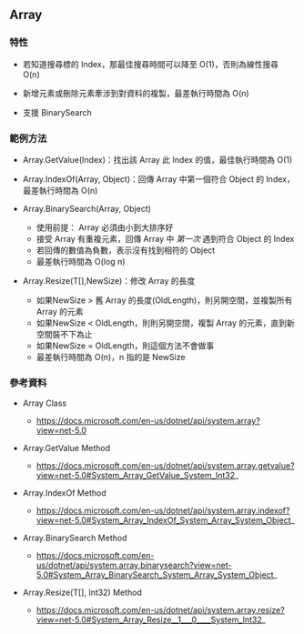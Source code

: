 ## Array

### 特性

* 若知道搜尋標的 Index，那最佳搜尋時間可以降至 O(1)，否則為線性搜尋 O(n)

* 新增元素或刪除元素牽涉到對資料的複製，最差執行時間為 O(n)

* 支援 BinarySearch


### 範例方法

* Array.GetValue(Index)：找出該 Array 此 Index 的值，最佳執行時間為 O(1)

* Array.IndexOf(Array, Object)：回傳 Array 中第一個符合 Object 的 Index，最差執行時間為 O(n)

* Array.BinarySearch(Array, Object)
  * 使用前提： Array 必須由小到大排序好
  * 接受 Array 有重複元素，回傳 Array 中 *第一次* 遇到符合 Object 的 Index
  * 若回傳的數值為負數，表示沒有找到相符的 Object
  * 最差執行時間為 O(log n)

* Array.Resize<T>(T[],NewSize)：修改 Array 的長度
  * 如果NewSize > 舊 Array 的長度(OldLength)，則另開空間，並複製所有 Array 的元素
  * 如果NewSize < OldLength，則則另開空間，複製 Array 的元素，直到新空間裝不下為止
  * 如果NewSize = OldLength，則這個方法不會做事
  * 最差執行時間為 O(n)，n 指的是 NewSize


### 參考資料

* Array Class
  * https://docs.microsoft.com/en-us/dotnet/api/system.array?view=net-5.0

* Array.GetValue Method
  * https://docs.microsoft.com/en-us/dotnet/api/system.array.getvalue?view=net-5.0#System_Array_GetValue_System_Int32_

* Array.IndexOf Method
  * https://docs.microsoft.com/en-us/dotnet/api/system.array.indexof?view=net-5.0#System_Array_IndexOf_System_Array_System_Object_

* Array.BinarySearch Method
  * https://docs.microsoft.com/en-us/dotnet/api/system.array.binarysearch?view=net-5.0#System_Array_BinarySearch_System_Array_System_Object_

* Array.Resize<T>(T[], Int32) Method
  * https://docs.microsoft.com/en-us/dotnet/api/system.array.resize?view=net-5.0#System_Array_Resize__1___0____System_Int32_